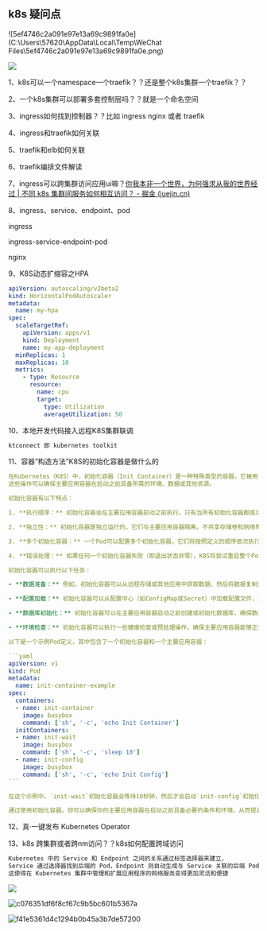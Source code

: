 ## k8s 疑问点

![5ef4746c2a091e97e13a69c9891fa0e](C:\Users\57620\AppData\Local\Temp\WeChat Files\5ef4746c2a091e97e13a69c9891fa0e.png)

![](https://www.guoshaohe.com/wp-content/uploads/2021/05/k8s%E6%80%BB%E4%BD%93%E6%9E%B6%E6%9E%84.png)

1、k8s可以一个namespace一个traefik？？还是整个k8s集群一个traefik？？

2、一个k8s集群可以部署多套控制层吗？？就是一个命名空间

3、ingress如何找到控制器？？比如 ingress nginx 或者 traefik

4、ingress和traefik如何关联

5、traefik和elb如何关联

6、traefik编排文件解读

7、ingress可以跨集群访问应用ui嘛？[你我本非一个世界，为何强求从我的世界经过 | 不同 k8s 集群间服务如何相互访问？ - 掘金 (juejin.cn)](https://juejin.cn/post/7205562168359895095)

8、ingress、service、endpoint、pod

ingress

ingress-service-endpoint-pod

nginx

9、K8S动态扩缩容之HPA

```yaml
apiVersion: autoscaling/v2beta2
kind: HorizontalPodAutoscaler
metadata:
  name: my-hpa
spec:
  scaleTargetRef:
    apiVersion: apps/v1
    kind: Deployment
    name: my-app-deployment
  minReplicas: 1
  maxReplicas: 10
  metrics:
    - type: Resource
      resource:
        name: cpu
        target:
          type: Utilization
          averageUtilization: 50
```

10、本地开发代码接入远程K8S集群联调

```markdown
ktconnect 即 kubernetes toolkit
```

11、容器“构造方法”K8S的初始化容器是做什么的

~~~yaml
在Kubernetes（K8S）中，初始化容器（Init Container）是一种特殊类型的容器，它被用于在主要应用容器之前执行一些初始化操作。
这些操作可以确保主要应用容器在启动之前具备所需的环境、数据或其他资源。

初始化容器有以下特点：

1. **执行顺序：** 初始化容器会在主要应用容器启动之前执行。只有当所有初始化容器都成功完成后，K8S才会启动主要应用容器。

2. **独立性：** 初始化容器是独立运行的，它们与主要应用容器隔离，不共享存储卷和网络等资源。

3. **多个初始化容器：** 一个Pod可以配置多个初始化容器，它们将按照定义的顺序依次执行。

4. **错误处理：** 如果任何一个初始化容器失败（即退出状态非零），K8S将尝试重启整个Pod，直到初始化容器成功为止。

初始化容器可以执行以下任务：

- **数据准备：** 例如，初始化容器可以从远程存储或其他应用中获取数据，然后将数据复制到主要应用容器需要的位置。

- **配置加载：** 初始化容器可以从配置中心（如ConfigMap或Secret）中加载配置文件，并将其提供给主要应用容器。

- **数据库初始化：** 初始化容器可以在主要应用容器启动之前创建或初始化数据库，确保数据库在应用启动时处于正确的状态。

- **环境检查：** 初始化容器可以执行一些健康检查或预处理操作，确保主要应用容器能够正常启动。

以下是一个示例Pod定义，其中包含了一个初始化容器和一个主要应用容器：

```yaml
apiVersion: v1
kind: Pod
metadata:
  name: init-container-example
spec:
  containers:
  - name: init-container
    image: busybox
    command: ['sh', '-c', 'echo Init Container']
  initContainers:
  - name: init-wait
    image: busybox
    command: ['sh', '-c', 'sleep 10']
  - name: init-config
    image: busybox
    command: ['sh', '-c', 'echo Init Config']
```

在这个示例中，`init-wait`初始化容器会等待10秒钟，然后才会启动`init-config`初始化容器。只有在所有初始化容器成功完成后，主要应用容器才会启动。

通过使用初始化容器，你可以确保你的主要应用容器在启动之前具备必要的条件和环境，从而提高应用的稳定性和可靠性。
~~~

12、真·一键发布 Kubernetes Operator

13、k8s 跨集群或者跨nm访问？？k8s如何配置跨域访问

```markdown
Kubernetes 中的 Service 和 Endpoint 之间的关系通过标签选择器来建立，
Service 通过选择器找到后端的 Pod，Endpoint 则自动生成与 Service 关联的后端 Pod 的网络地址和端口信息。
这使得在 Kubernetes 集群中管理和扩展应用程序的网络服务变得更加灵活和便捷
```

![](C:\Users\57620\Desktop\7e6600224e7d7fa50135d918dce85ca.jpg)

![c076351df6f8cf67c9b5bc601b5367a](C:\Users\57620\Desktop\c076351df6f8cf67c9b5bc601b5367a.jpg)

![f41e5361d4c1294b0b45a3b7de57200](C:\Users\57620\Desktop\f41e5361d4c1294b0b45a3b7de57200.jpg)
